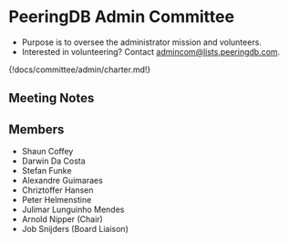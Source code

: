 # PeeringDB Admin Committee

- Purpose is to oversee the administrator mission and volunteers.
- Interested in volunteering? Contact [admincom@lists.peeringdb.com](mailto:admincom@lists.peeringdb.com).

{!docs/committee/admin/charter.md!}

## Meeting Notes

## Members
- Shaun Coffey
- Darwin Da Costa
- Stefan Funke
- Alexandre Guimaraes
- Chriztoffer Hansen
- Peter Helmenstine
- Julimar Lunguinho Mendes
- Arnold Nipper (Chair)
- Job Snijders (Board Liaison)
